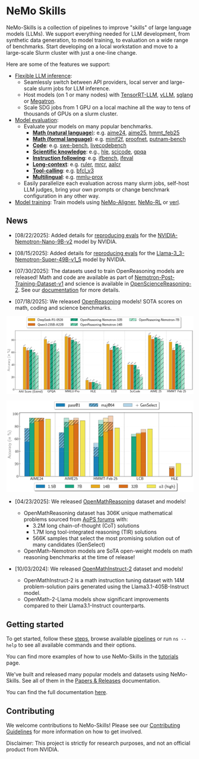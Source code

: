 # NeMo Skills

NeMo-Skills is a collection of pipelines to improve "skills" of large language models (LLMs). We support everything needed for LLM development, from synthetic data generation, to model training, to evaluation on a wide range of benchmarks. Start developing on a local workstation and move to a large-scale Slurm cluster with just a one-line change.

Here are some of the features we support:

- [Flexible LLM inference](https://nvidia.github.io/NeMo-Skills/pipelines/generation/):
  - Seamlessly switch between API providers, local server and large-scale slurm jobs for LLM inference.
  - Host models (on 1 or many nodes) with [TensorRT-LLM](https://github.com/NVIDIA/TensorRT-LLM), [vLLM](https://github.com/vllm-project/vllm), [sglang](https://github.com/sgl-project/sglang) or [Megatron](https://github.com/NVIDIA/Megatron-LM).
  - Scale SDG jobs from 1 GPU on a local machine all the way to tens of thousands of GPUs on a slurm cluster.
- [Model evaluation](https://nvidia.github.io/NeMo-Skills/evaluation):
  - Evaluate your models on many popular benchmarks.
    - [**Math (natural language**)](https://nvidia.github.io/NeMo-Skills/evaluation/natural-math): e.g. [aime24](https://nvidia.github.io/NeMo-Skills/evaluation/natural-math/#aime24), [aime25](https://nvidia.github.io/NeMo-Skills/evaluation/natural-math/#aime25), [hmmt_feb25](https://nvidia.github.io/NeMo-Skills/evaluation/natural-math/#hmmt_feb25)
    - [**Math (formal language)**](https://nvidia.github.io/NeMo-Skills/evaluation/formal-math): e.g. [minif2f](https://nvidia.github.io/NeMo-Skills/evaluation/formal-math/#minif2f), [proofnet](https://nvidia.github.io/NeMo-Skills/evaluation/formal-math/#proofnet), [putnam-bench](https://nvidia.github.io/NeMo-Skills/evaluation/formal-math/#putnam-bench)
    - [**Code**](https://nvidia.github.io/NeMo-Skills/evaluation/code): e.g. [swe-bench](https://nvidia.github.io/NeMo-Skills/evaluation/code/#swe-bench), [livecodebench](https://nvidia.github.io/NeMo-Skills/evaluation/code/#livecodebench)
    - [**Scientific knowledge**](https://nvidia.github.io/NeMo-Skills/evaluation/scientific-knowledge): e.g., [hle](https://nvidia.github.io/NeMo-Skills/evaluation/scientific-knowledge/#hle), [scicode](https://nvidia.github.io/NeMo-Skills/evaluation/scientific-knowledge/#scicode), [gpqa](https://nvidia.github.io/NeMo-Skills/evaluation/scientific-knowledge/#gpqa)
    - [**Instruction following**](https://nvidia.github.io/NeMo-Skills/evaluation/instruction-following): e.g. [ifbench](https://nvidia.github.io/NeMo-Skills/evaluation/instruction-following/#ifbench), [ifeval](https://nvidia.github.io/NeMo-Skills/evaluation/instruction-following/#ifeval)
    - [**Long-context**](https://nvidia.github.io/NeMo-Skills/evaluation/long-context): e.g. [ruler](https://nvidia.github.io/NeMo-Skills/evaluation/long-context/#ruler), [mrcr](https://nvidia.github.io/NeMo-Skills/evaluation/long-context/#mrcr), [aalcr](https://nvidia.github.io/NeMo-Skills/evaluation/long-context/#aalcr)
    - [**Tool-calling**](https://nvidia.github.io/NeMo-Skills/evaluation/tool-calling): e.g. [bfcl_v3](https://nvidia.github.io/NeMo-Skills/evaluation/tool-calling/#bfcl_v3)
    - [**Multilingual**](https://nvidia.github.io/NeMo-Skills/evaluation/multilingual): e.g. [mmlu-prox](https://nvidia.github.io/NeMo-Skills/evaluation/multilingual/#mmlu-prox)
  - Easily parallelize each evaluation across many slurm jobs, self-host LLM judges, bring your own prompts or change benchmark configuration in any other way.
- [Model training](https://nvidia.github.io/NeMo-Skills/pipelines/training): Train models using [NeMo-Aligner](https://github.com/NVIDIA/NeMo-Aligner/), [NeMo-RL](https://github.com/NVIDIA/NeMo-RL/) or [verl](https://github.com/volcengine/verl).

## News
* [08/22/2025]: Added details for [reproducing evals](https://nvidia.github.io/NeMo-Skills/tutorials/2025/08/22/reproducing-nvidia-nemotron-nano-9b-v2-evals/) for the [NVIDIA-Nemotron-Nano-9B-v2](https://huggingface.co/nvidia/NVIDIA-Nemotron-Nano-9B-v2) model by NVIDIA.
* [08/15/2025]: Added details for [reproducing evals](https://nvidia.github.io/NeMo-Skills/tutorials/2025/08/15/reproducing-llama-nemotron-super-49b-v15-evals/) for the [Llama-3_3-Nemotron-Super-49B-v1_5](https://huggingface.co/nvidia/Llama-3_3-Nemotron-Super-49B-v1_5) model by NVIDIA.
* [07/30/2025]: The datasets used to train OpenReasoning models are released! Math and code are available as part of [Nemotron-Post-Training-Dataset-v1](https://huggingface.co/datasets/nvidia/Nemotron-Post-Training-Dataset-v1) and science is available in
[OpenScienceReasoning-2](https://huggingface.co/datasets/nvidia/OpenScienceReasoning-2).
See our [documentation](https://nvidia.github.io/NeMo-Skills/releases/openreasoning/training) for more details.

* [07/18/2025]: We released [OpenReasoning](https://nvidia.github.io/NeMo-Skills/releases/openreasoning/) models! SOTA scores on math, coding and science benchmarks.

![Evaluation Results with pass@1](docs/releases/openreasoning/pass-1.png)

![Evaluation Results with GenSelect](docs/releases/openreasoning/genselect.png)


* [04/23/2025]: We released [OpenMathReasoning](https://nvidia.github.io/NeMo-Skills/openmathreasoning1) dataset and models!

  * OpenMathReasoning dataset has 306K unique mathematical problems sourced from [AoPS forums](https://artofproblemsolving.com/community) with:
      * 3.2M long chain-of-thought (CoT) solutions
      * 1.7M long tool-integrated reasoning (TIR) solutions
      * 566K samples that select the most promising solution out of many candidates (GenSelect)
  * OpenMath-Nemotron models are SoTA open-weight models on math reasoning benchmarks at the time of release!

* [10/03/2024]: We released [OpenMathInstruct-2](https://nvidia.github.io/NeMo-Skills/openmathinstruct2) dataset and models!

  * OpenMathInstruct-2 is a math instruction tuning dataset with 14M problem-solution pairs generated using the Llama3.1-405B-Instruct model.
  * OpenMath-2-Llama models show significant improvements compared to their Llama3.1-Instruct counterparts.

## Getting started

To get started, follow these [steps](https://nvidia.github.io/NeMo-Skills/basics),
browse available [pipelines](https://nvidia.github.io/NeMo-Skills/pipelines) or run `ns --help` to see all available
commands and their options.

You can find more examples of how to use NeMo-Skills in the [tutorials](https://nvidia.github.io/NeMo-Skills/tutorials) page.

We've built and released many popular models and datasets using NeMo-Skills. See all of them in the [Papers & Releases](./releases/index.md) documentation.

You can find the full documentation [here](https://nvidia.github.io/NeMo-Skills/).


## Contributing

We welcome contributions to NeMo-Skills! Please see our [Contributing Guidelines](./CONTRIBUTING.md) for more information on how to get involved.


Disclaimer: This project is strictly for research purposes, and not an official product from NVIDIA.
